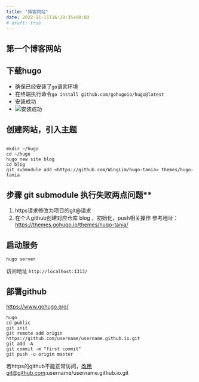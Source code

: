 ```yaml
---
title: "博客网站"
date: 2022-11-11T16:20:35+08:00
# draft: true
---
```


## 第一个博客网站

## 下载hugo

- 确保已经安装了`go`语言环境
- 在终端执行命令`go install github.com/gohugoio/hugo@latest`
- 安装成功
- ![`安装成功`](images/hugo-1.png)

## 创建网站，引入主题

```text

mkdir ~/hugo
cd ~/hugo
hugo new site blog
cd blog 
git submodule add <https://github.com/WingLim/hugo-tania> themes/hugo-tania
```

## 步骤 git submodule 执行失败两点问题**

1. https请求修改为项目的git@请求
2. 在个人github创建对应仓库 blog ，初始化，push相关操作
参考地址：<https://themes.gohugo.io/themes/hugo-tania/>

## 启动服务

```text
hugo server
```

访问地址 `http://localhost:1313/`

## 部署github

<https://www.gohugo.org/>

```text
hugo 
cd public
git init
git remote add origin https://github.com/username/username.github.io.git
git add -A
git commit -m "first commit"
git push -u origin master
```

若https的github不能正常访问，改用git@github.com:username/username.github.io.git
